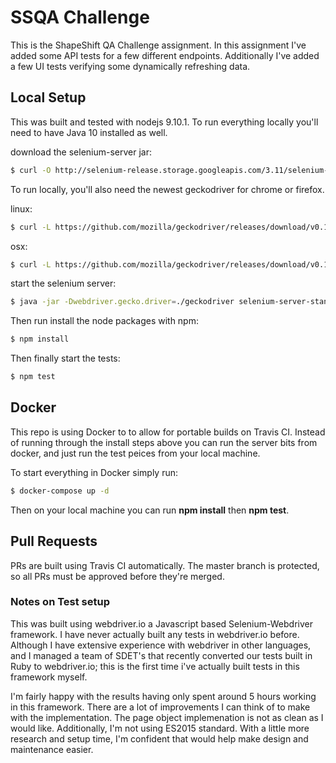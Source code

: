 # SSQA Challenge
This is the ShapeShift QA Challenge assignment.  In this assignment I've added some API tests for a few different endpoints.  Additionally I've added a few UI tests verifying some dynamically refreshing data.  

## Local Setup
This was built and tested with nodejs 9.10.1.  To run everything locally you'll need to have Java 10 installed as well. 

download the selenium-server jar:
```bash
$ curl -O http://selenium-release.storage.googleapis.com/3.11/selenium-server-standalone-3.11.0.jar
```

To run locally, you'll also need the newest geckodriver for chrome or firefox.

linux:
```bash
$ curl -L https://github.com/mozilla/geckodriver/releases/download/v0.16.0/geckodriver-v0.16.0-linux64.tar.gz | tar xz
```
osx:
```bash
$ curl -L https://github.com/mozilla/geckodriver/releases/download/v0.16.0/geckodriver-v0.16.0-macos.tar.gz | tar xz
```

start the selenium server:

```bash
$ java -jar -Dwebdriver.gecko.driver=./geckodriver selenium-server-standalone-3.11.0.jar
```

Then run install the node packages with npm:

```bash
$ npm install
```

Then finally start the tests:

```bash
$ npm test
```

## Docker
This repo is using Docker to to allow for portable builds on Travis CI.  Instead of running through the install steps above you can run the server bits from docker, and just run the test peices from your local machine.

To start everything in Docker simply run:

```bash
$ docker-compose up -d
```

Then on your local machine you can run **npm install** then **npm test**.

## Pull Requests
PRs are built using Travis CI automatically.  The master branch is protected, so all PRs must be approved before they're merged.

### Notes on Test setup

This was built using webdriver.io a Javascript based Selenium-Webdriver framework.  I have never actually built any tests in webdriver.io before.  Although I have extensive experience with webdriver in other languages, and I managed a team of SDET's that recently converted our tests built in Ruby to webdriver.io; this is the first time i've actually built tests in this framework myself. 

I'm fairly happy with the results having only spent around 5 hours working in this framework. There are a lot of improvements I can think of to make with the implementation.  The page object implemenation is not as clean as I would like.  Additionally, I'm not using ES2015 standard.  With a little more research and setup time, I'm confident that would help make design and maintenance easier. 
